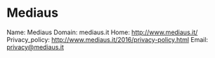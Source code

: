 
# Mediaus

Name: Mediaus
Domain: mediaus.it
Home: http://www.mediaus.it/
Privacy_policy: http://www.mediaus.it/2016/privacy-policy.html
Email: privacy@mediaus.it
